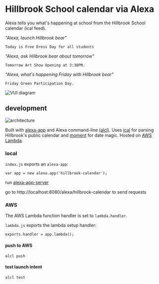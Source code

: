 # Hillbrook School calendar via Alexa

Alexa tells you what's happening at school from the Hillbrook School calendar (ical feed).

_"Alexa, launch Hillbrook bear"_

    Today is Free Dress Day for all students

_"Alexa, ask Hillbrook bear about tomorrow"_

    Tomorrow Art Show Opening at 3:30PM.

_"Alexa, what's happening Friday with Hillbrook bear"_

    Friday Green Participation Day.

![VUI diagram](https://github.com/kielni/alexa-hillbrook/blob/master/images/hillbrook_vui.png "VUI diagram")


## development

![architecture](https://github.com/kielni/alexa-hillbrook/blob/master/images/alexa-calendar.png "architecture diagram")


Built with [alexa-app](https://github.com/matt-kruse/alexa-app) and Alexa command-line [(alcl)](https://github.com/kielni/alcl).  Uses [ical](https://www.npmjs.com/package/ical) for parsing Hillbrook's public calendar and [moment](http://momentjs.com/docs/) for date magic.  Hosted on [AWS Lambda](https://aws.amazon.com/lambda/).

### local

`index.js` exports an `alexa-app`:

    var app = new alexa.app('hillbrook-calendar');

run [alexa-app-server](https://www.npmjs.com/package/alexa-app-server)

go to http://localhost:8080/alexa/hillbrook-calendar to send requests

### AWS

The AWS Lambda function handler is set to `lambda.handler`.

`lambda.js` exports the lambda setup handler:

    exports.handler = app.lambda();

#### push to AWS

    alcl push

#### test launch intent

    alcl test

